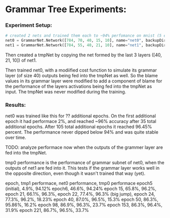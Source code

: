 # Grammar Tree Experiments:

### Experiment Setup:
````python
# created 2 nets and trained them each to ~94% perfomance on mnist (5 epochs)
net0 = GrammarNet.Network([784, 70, 40, 15, 10], name="net0", backupDir="backups/grammarTree")
net1 = GrammarNet.Network([784, 55, 40, 21, 10], name="net1", backupDir="backups/grammarTree")
````

Then created a tmpNet by copying the net formed by the last 3 layers ([40, 21, 10]) of net1.

Then trained net0, with a modiified cost function to simulate its grammar layer (of size 40) outputs being fed into the tmpNet as well.
So the blame values in its grammar layer were modified to add a component of blame for the performance of the layers activations being fed into the tmpNet as input.  The tmpNet was never modified during the training.

### Results:

net0 was trained like this for ?? additional epochs. On the first additional epoch it had performace 2%, and reached ~96% accuracy after 35 total additional epochs.  After 105 total additional epochs it reached 96.45% percent.  The performance never dipped below 94% and was quite stable over time.


TODO: analyze performace now when the outputs of the grammer layer are fed into the tmpNet.

tmp0 performance is the performance of grammar subnet of net0, when the outputs of net1 are fed into it. This tests if the grammar layer works well in the opposite direction, even though it wasn't trained that way (yet).


epoch, tmp1 performace, net0 performance, tmp0 performace
epoch5 (initial), 4.9%, 94.12%
epoch6, 46.6%, 94.24%
epoch 15, 65.8%, 96.2%, 
epoch 21, 66.1%, 96.3%, 
epoch 22, 77.4%, 96.3% (big jump), 
epoch 24, 77.3%, 96.2%, 18.23%
epoch 40, 87.0%, 96.5%, 15.3%
epoch 50, 86.3%, 95.86%, 16.2%
epoch 98, 86.9%, 96.3%, 23.7%
epoch 153, 86.3%, 96.4%, 31.9%
epoch 221, 86.7%, 96.5%, 33.7%